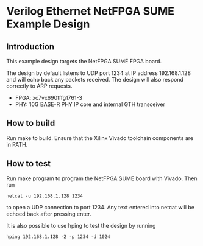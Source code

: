 # Verilog Ethernet NetFPGA SUME Example Design

## Introduction

This example design targets the NetFPGA SUME FPGA board.

The design by default listens to UDP port 1234 at IP address 192.168.1.128 and
will echo back any packets received.  The design will also respond correctly
to ARP requests.  

*  FPGA: xc7vx690tffg1761-3
*  PHY: 10G BASE-R PHY IP core and internal GTH transceiver

## How to build

Run make to build.  Ensure that the Xilinx Vivado toolchain components are
in PATH.  

## How to test

Run make program to program the NetFPGA SUME board with Vivado.  Then run

    netcat -u 192.168.1.128 1234

to open a UDP connection to port 1234.  Any text entered into netcat will be
echoed back after pressing enter.

It is also possible to use hping to test the design by running

    hping 192.168.1.128 -2 -p 1234 -d 1024
